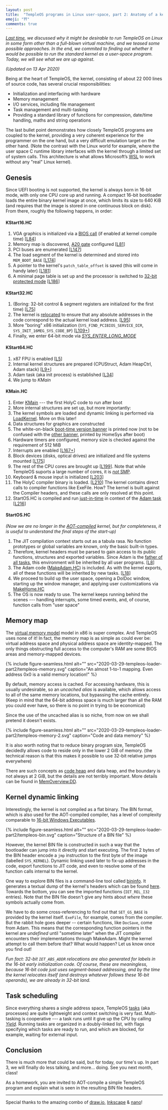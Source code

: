 ```yaml
---
layout: post
title:  "TempleOS programs in Linux user-space, part 2: Anatomy of a kernel"
emoji: "⛩️"
comments: true
---
```


_[Last time](../../02/27/templeos-loader-part1.html), we discussed why it might be desirable to run TempleOS on Linux in some form other than a full-blown virtual machine, and we teased some possible approaches. In the end, we commited to finding out whether it would be possible to run the standard kernel as a user-space program. Today, we will see what we are up against._

_(Updated on 13 Apr 2020)_

Being at the heart of TempleOS, the kernel, consisting of about 22 000 lines of source code, has several crucial responsibilities:

- Initialization and interfacing with hardware
- Memory management
- I/O services, including file management
- Task management and multi-tasking
- Providing a standard library of functions for compression, date/time handling, maths and string operations

The last bullet point demonstrates how closely TempleOS programs are coupled to the kernel, providing a very coherent experience for the programmer on the one hand, but a very difficult emulation target on the other hand. (Note the contrast with the Linux world for example, where the user space C runtime library interfaces with the kernel through a limited set of system calls. This architecture is what allows Microsoft’s [WSL](https://en.wikipedia.org/wiki/Windows_Subsystem_for_Linux#WSL_1) to work without any "real" Linux kernel).

## Genesis

Since UEFI booting is not supported, the kernel is always born in 16-bit mode, with only one CPU core up and running. A compact 16-bit bootloader loads the entire binary kernel image at once, which limits its size to 640 KiB (and requires that the image is stored in one continuous block on disk). From there, roughly the following happens, in order:

#### KStart16.HC

1. VGA graphics is initialized via a [BIOS call](http://stanislavs.org/helppc/int_10-0.html) (if enabled at kernel compile time) [[L84](https://github.com/cia-foundation/TempleOS/blob/c26482bb6ad3f80106d28504ec5db3c6a360732c/Kernel/KStart16.HC#L84)]
2. Memory map is discovered, [A20 gate](https://en.wikipedia.org/wiki/A20_line) configured [[L81](https://github.com/cia-foundation/TempleOS/blob/c26482bb6ad3f80106d28504ec5db3c6a360732c/Kernel/KStart16.HC#L91)]
3. PCI buses are enumerated [[L147](https://github.com/cia-foundation/TempleOS/blob/c26482bb6ad3f80106d28504ec5db3c6a360732c/Kernel/KStart16.HC#L147)]
4. The load segment of the kernel is determined and stored into `MEM_BOOT_BASE` [[L174](https://github.com/cia-foundation/TempleOS/blob/c26482bb6ad3f80106d28504ec5db3c6a360732c/Kernel/KStart16.HC#L174)]
5. A pointer to the kernel's `patch_table_offset` is saved (this will come in handy later) [[L181](https://github.com/cia-foundation/TempleOS/blob/c26482bb6ad3f80106d28504ec5db3c6a360732c/Kernel/KStart16.HC#L181)]
6. A minimal page table is set up and the processor is switched to [32-bit protected mode](https://wiki.osdev.org/Protected_Mode) [[L186](https://github.com/cia-foundation/TempleOS/blob/c26482bb6ad3f80106d28504ec5db3c6a360732c/Kernel/KStart16.HC#L186)]

#### KStart32.HC

1. (Boring: 32-bit control & segment registers are initialized for the first time) [[L75](https://github.com/cia-foundation/TempleOS/blob/c26482bb6ad3f80106d28504ec5db3c6a360732c/Kernel/KStart32.HC#L75)]
2. The kernel is [relocated](https://en.wikipedia.org/wiki/Relocation_(computing)) to ensure that any absolute addresses in the code correspond to the actual kernel load address. [[L95](https://github.com/cia-foundation/TempleOS/blob/c26482bb6ad3f80106d28504ec5db3c6a360732c/Kernel/KStart32.HC#L95)]
3. More "boring" x86 initialization (`SYS_FIND_PCIBIOS_SERVICE_DIR`, `SYS_INIT_16MEG_SYS_CODE_BP`) [[L109+](https://github.com/cia-foundation/TempleOS/blob/c26482bb6ad3f80106d28504ec5db3c6a360732c/Kernel/KStart32.HC#L109)]
4. Finally, we enter 64-bit mode via _[SYS_ENTER_LONG_MODE](https://github.com/cia-foundation/TempleOS/blob/09f344d2a97bad5e37e3c6b657360e16d72a80e1/Kernel/KStart64.HC#L44)_

#### KStart64.HC

1. x87 FPU is enabled [[L5](https://github.com/cia-foundation/TempleOS/blob/c26482bb6ad3f80106d28504ec5db3c6a360732c/Kernel/KStart64.HC#L5)]
2. Internal kernel structures are prepared (CPUStruct, Adam HeapCtrl, Adam stack) [[L9+](https://github.com/cia-foundation/TempleOS/blob/c26482bb6ad3f80106d28504ec5db3c6a360732c/Kernel/KStart64.HC#L9)]
3. Adam task (aka init process) is established [[L34](https://github.com/cia-foundation/TempleOS/blob/c26482bb6ad3f80106d28504ec5db3c6a360732c/Kernel/KStart64.HC#L34)]
4. We jump to _KMain_

#### KMain.HC

1. Enter [KMain](https://github.com/cia-foundation/TempleOS/blob/c26482bb6ad3f80106d28504ec5db3c6a360732c/Kernel/KMain.HC#L135) --- the first HolyC code to run after boot
2. More internal structures are set up, but more importantly:
3. The kernel symbols are loaded and dynamic linking is performed via [LoadKernel](https://github.com/cia-foundation/TempleOS/blob/c26482bb6ad3f80106d28504ec5db3c6a360732c/Kernel/KLoad.HC#L240). More on this later!
4. Data structures for graphics are constructed
5. The white-on-black [boot-time version banner](https://github.com/cia-foundation/TempleOS/blob/c26482bb6ad3f80106d28504ec5db3c6a360732c/Kernel/KMain.HC#L160) is printed now (not to be confused with the [other banner](https://github.com/cia-foundation/TempleOS/blob/c26482bb6ad3f80106d28504ec5db3c6a360732c/HomeSys.HC#L38), printed by HomeSys after boot)
6. Hardware timers are configured, memory size is checked against the requirement of 512 MiB
7. Interrupts are enabled [[L167+](https://github.com/cia-foundation/TempleOS/blob/c26482bb6ad3f80106d28504ec5db3c6a360732c/Kernel/KMain.HC#L167)]
8. Block devices (disks, optical drives) are initialized and file systems mounted [[L175](https://github.com/cia-foundation/TempleOS/blob/c26482bb6ad3f80106d28504ec5db3c6a360732c/Kernel/KMain.HC#L175)]
9. The rest of the CPU cores are brought up [[L199](https://github.com/cia-foundation/TempleOS/blob/c26482bb6ad3f80106d28504ec5db3c6a360732c/Kernel/KMain.HC#L199)]. Note that while TempleOS suports a large number of cores, it is [_not_ SMP](https://templeos.holyc.xyz/Wb/Doc/MultiCore.html).
10. Keyboard & mouse input is initialized [[L203](https://github.com/cia-foundation/TempleOS/blob/c26482bb6ad3f80106d28504ec5db3c6a360732c/Kernel/KMain.HC#L203)]
11. The HolyC compiler binary is loaded. [[L210](https://github.com/cia-foundation/TempleOS/blob/c26482bb6ad3f80106d28504ec5db3c6a360732c/Kernel/KMain.HC#L210)] The kernel contains direct calls to compiler functions like ExeFile. How? The kernel is built against the Compiler headers, and these calls are only resolved at this point.
12. StartOS.HC is compiled and run [just-in-time](https://templeos.holyc.xyz/Wb/Doc/Glossary.html#l221) in context of the [Adam task](https://templeos.holyc.xyz/Wb/Doc/Glossary.html#l171) [[L216](https://github.com/cia-foundation/TempleOS/blob/c26482bb6ad3f80106d28504ec5db3c6a360732c/Kernel/KMain.HC#L216)]


#### StartOS.HC

_(Now we are no longer in the [AOT-compiled](https://templeos.holyc.xyz/Wb/Doc/Glossary.html#l208) kernel, but for completeness, it is useful to understand the final steps of the start-up)_

1. The JIT compilation context starts out as a tabula rasa. No function prototypes or global variables are known, only the basic built-in types.
2. Therefore, kernel headers must be parsed to gain access to its public functions, structures and exported variables. Since Adam is the [father of all tasks](https://templeos.holyc.xyz/Wb/Doc/GuideLines.html#l26), this environment will be inherited by all user programs. [[L8](https://github.com/cia-foundation/TempleOS/blob/c26482bb6ad3f80106d28504ec5db3c6a360732c/StartOS.HC#L8)]
3. The Adam code ([MakeAdam.HC](https://github.com/cia-foundation/TempleOS/blob/c26482bb6ad3f80106d28504ec5db3c6a360732c/Adam/MakeAdam.HC)) is included. As with the kernel exports, all of these functions will be inherited by new tasks. [[L18](https://github.com/cia-foundation/TempleOS/blob/c26482bb6ad3f80106d28504ec5db3c6a360732c/StartOS.HC#L18)]
4. We proceed to build up the user space, opening a DolDoc window, starting up the window manager, and applying user customizations via [MakeHome.HC](https://github.com/cia-foundation/TempleOS/blob/c26482bb6ad3f80106d28504ec5db3c6a360732c/MakeHome.HC)
5. The OS is now ready to use. The kernel keeps running behind the scenes --- handling interrupts, some timed events, and, of course, function calls from "user space"

## Memory map

The [virtual memory model](https://compas.cs.stonybrook.edu/~nhonarmand/courses/fa17/cse306/slides/07-x86_vm.pdf) model in x86 is super complex. And TempleOS uses none of it! In fact, the memory map is as simple as could ever be: virtual address space and physical address space are identity-mapped. The only things obstructing full access to the computer's RAM are some BIOS areas and memory-mapped devices.

{% include figure-seamless.html alt="" src="2020-03-29-templeos-loader-part2/templeos-memory.svg" caption="An almost 1-to-1 mapping. Even address 0x0 is a valid memory location!" %}

By default, memory access is cached. For accessing hardware, this is usually undesirable, so an _uncached alias_ is available, which allows access to all of the same memory locations, but bypassing the cache entirely. (Keep in mind that the 64-bit address space is much larger than all the RAM you could ever have, so there is no point in trying to be economical)

Since the use of the uncached alias is so niche, from now on we shall pretend it doesn't exists.

{% include figure-seamless.html alt="" src="2020-03-29-templeos-loader-part2/templeos-memory-2.svg" caption="Code and data memory" %}

It is also worth noting that to reduce binary program size, TempleOS decidedly allows code to reside only in the lower 2 GiB of memory. (the technical reason is that this makes it possible to use 32-bit relative jumps everywhere)

There are such concepts as [code heap](https://templeos.holyc.xyz/Wb/Doc/Glossary.html#l185) and data heap, and the boundary is not always at 2 GiB, but the details are not terribly important. More details can be found in [MemOverview.DD](https://templeos.holyc.xyz/Wb/Doc/MemOverview.html).

## Kernel dynamic linking

Interestingly, the kernel is not compiled as a flat binary. The BIN format, which is also used for the AOT-compiled compiler, has a level of complexity comparable to [16-bit Windows Executables](https://en.wikipedia.org/wiki/New_Executable).

{% include figure-seamless.html alt="" src="2020-03-29-templeos-loader-part2/templeos-bin.svg" caption="Structure of a BIN file" %}

However, the kernel BIN file is constructed in such a way that the bootloader can jump into it directly and start executing. The first 2 bytes of the BIN header encode a `jmp` instruction to the first byte of the image (labelled `SYS_KERNEL`). Dynamic linking used later to fix-up addresses in the code, export functions to JIT code, and even to resolve some of the function calls internal to the kernel.

One way to explore BIN files is a command-line tool called [bininfo](https://github.com/cia-foundation/bininfo). It generates a textual dump of the kernel's headers which can be found [here](https://github.com/cia-foundation/bininfo/blob/92e273972cb304828aef75aedd2fa48682080394/.github/expected/Kernel.txt). Towards the bottom, you can see the imported functions (`IET_REL_I32` entries). Note that the BIN file doesn't give any hints about _where_ these symbols actually come from.

We have to do some cross-referencing to find out that `SET_GS_BASE` is provided by the kernel itself. `ExeFile`, for example, comes from the compiler. But the rabbit hole goes deeper -- certain functions, like `DocSave`, come from Adam. This means that the corresponding function pointers in the kernel are _undefined_ until "sometime later" when the JIT compiler encounters their implementations through MakeAdam. Might the kernel attempt to call them before that? What would happen? Let us know once you find out!

_Fun fact: 32-bit `IET_ABS_ADDR` relocations are also generated for labels in the 16-bit early initialization code. Of course, these are meaningless, because 16-bit code just uses segment-based addressing, and by the time the kernel relocates itself (and destroys whatever follows these 16-bit operands), we are already in 32-bit land._

## Task scheduling

Since everything shares a single address space, TempleOS [tasks](https://github.com/cia-foundation/TempleOS/blob/c26482bb6ad3f80106d28504ec5db3c6a360732c/Kernel/KernelA.HH#L3271) (aka processes) are quite lightweight and context switching is very fast. Multi-tasking is cooperative --- a task runs until it give up the CPU by calling _[Yield](https://github.com/cia-foundation/TempleOS/blob/c26482bb6ad3f80106d28504ec5db3c6a360732c/Kernel/Sched.HC#L156)_. Running tasks are organized in a doubly-linked list, with flags specifying which tasks are ready to run, and which are blocked, for example, waiting for external input.

## Conclusion

There is much more that could be said, but for today, our time's up. In part 3, we will finally do less talking, and more... doing. See you next month, class!

As a homework, you are invited to AOT-compile a simple TempleOS program and explain what is seen in the resulting BIN file headers.

---

Special thanks to the amazing combo of [draw.io](https://draw.io), [Inkscape](https://inkscape.org/) & [nano](https://vecta.io/nano)!
